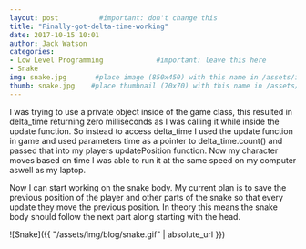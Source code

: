```yaml
---
layout: post          #important: don't change this
title: "Finally-got-delta-time-working"
date: 2017-10-15 10:01
author: Jack Watson
categories:
- Low Level Programming             #important: leave this here
- Snake
img: snake.jpg       #place image (850x450) with this name in /assets/img/blog/
thumb: snake.jpg    #place thumbnail (70x70) with this name in /assets/img/blog/thumbs/
---
```


<!--more-->
I was trying to use a private object inside of the game class, this resulted in delta_time returning zero milliseconds as I was calling it while inside the update function. So instead to access delta_time I used the update function in game and used parameters time as a pointer to delta_time.count() and passed that into my players updatePosition function. Now my character moves based on time I was able to run it at the same speed on my computer aswell as my laptop.

Now I can start working on the snake body. My current plan is to save the previous position of the player and other parts of the snake 
so that every update they move the previous position. In theory this means the snake body should follow the next part along starting
with the head.



![Snake]({{ "/assets/img/blog/snake.gif" | absolute_url }})

